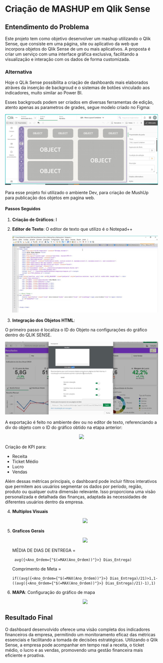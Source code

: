 # Criação de MASHUP em Qlik Sense

## Entendimento do Problema

Este projeto tem como objetivo desenvolver um mashup utilizando o Qlik Sense, que consiste em uma página, site ou aplicativo da web que incorpora objetos do Qlik Sense de um ou mais aplicativos. A proposta é criar um serviço com uma interface gráfica exclusiva, facilitando a visualização e interação com os dados de forma customizada.

### Alternativa

Hoje o QLik Sense possibilita a criação de dashboards mais elaborados atráves da inserção de backgroud e o sistemas de botões vinculado aos indicadores, muito similar ao Power BI.

Esses backgrouds podem ser criados em diversas ferramentas de edição, atento apenas as parametros de grades, segue modelo criado no Figma:

   <p align="center">
   <img src= "FIGMA LAYOUT.jpeg">   

Para esse projeto foi utilizado o ambiente Dev, para criação de MushUp para publicação dos objetos em pagina web.

#### Passos Seguidos

1. **Criação de Gráficos**: I

2. **Editor de Texto**: O editor de texto que utilizo é o Notepad++

   <p align="center">
   <img src= "NOTEPAD++.jpeg">   

4. **Integração dos Objetos HTML**:

O primeiro passo é localiza o ID do Objeto na configurações do gráfico dentro do QLIK SENSE.

   <p align="center">
   <img src= "ID GRAF.jpeg">   

 A exportação é feito no ambiente dev ou no editor de texto, referenciando a div do objeto com o ID do gráfico obtido na etapa anterior:

   <p align="center">
   <img src= "EXPORTjpeg">   
 
Criação de KPI para:
- Receita
- Ticket Médio
- Lucro
- Vendas

Além dessas métricas principais, o dashboard pode incluir filtros interativos que permitem aos usuários segmentar os dados por período, região, produto ou qualquer outra dimensão relevante. Isso proporciona uma visão personalizada e detalhada das finanças, adaptada às necessidades de diferentes usuários dentro da empresa.

4. **Multiplos Visuais**

   <p align="center">
   <img src= "GRAF.jpeg">   

4. **Graficos Gerais**
   
   <p align="center">
   <img src= "P2 - GERAL.jpeg">
    
    MÉDIA DE DIAS DE ENTREGA = 
        
        avg({<Ano_Ordem={"$(=MAX(Ano_Ordem))"}>} Dias_Entrega)


     Comprimento de Meta = 
        
       if((avg({<Ano_Ordem={"$(=MAX(Ano_Ordem))"}>} Dias_Entrega)/21)>1,1-((avg({<Ano_Ordem={"$(=MAX(Ano_Ordem))"}>} Dias_Entrega)/21)-1),1)

5. **MAPA**: Configuração do gráfico de mapa

   <p align="center">
   <img src= "MAPA 1.jpeg">
   
## Resultado Final

O dashboard desenvolvido oferece uma visão completa dos indicadores financeiros da empresa, permitindo um monitoramento eficaz das métricas essenciais e facilitando a tomada de decisões estratégicas. Utilizando o Qlik Sense, a empresa pode acompanhar em tempo real a receita, o ticket médio, o lucro e as vendas, promovendo uma gestão financeira mais eficiente e proativa.
